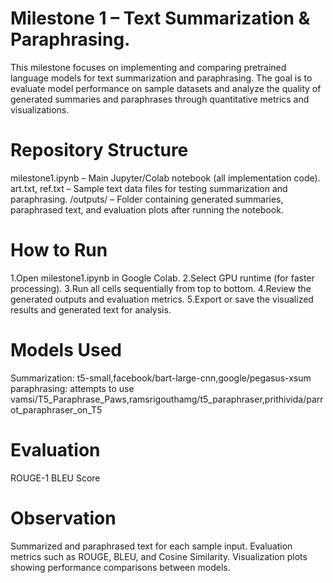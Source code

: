 # Milestone 1 – Text Summarization & Paraphrasing.

This milestone focuses on implementing and comparing pretrained language models for text summarization and paraphrasing. The goal is to evaluate model performance on sample datasets and analyze the quality of generated summaries and paraphrases through quantitative metrics and visualizations.

# Repository Structure
milestone1.ipynb  – Main Jupyter/Colab notebook (all implementation code).
art.txt, ref.txt – Sample text data files for testing summarization and paraphrasing.
/outputs/ – Folder containing generated summaries, paraphrased text, and evaluation plots after running the notebook.

# How to Run
1.Open milestone1.ipynb in Google Colab.
2.Select GPU runtime (for faster processing).
3.Run all cells sequentially from top to bottom.
4.Review the generated outputs and evaluation metrics.
5.Export or save the visualized results and generated text for analysis.

# Models Used
Summarization: t5-small,facebook/bart-large-cnn,google/pegasus-xsum
paraphrasing: attempts to use vamsi/T5_Paraphrase_Paws,ramsrigouthamg/t5_paraphraser,prithivida/parrot_paraphraser_on_T5

# Evaluation
ROUGE-1
BLEU Score

# Observation
Summarized and paraphrased text for each sample input.
Evaluation metrics such as ROUGE, BLEU, and Cosine Similarity.
Visualization plots showing performance comparisons between models.


